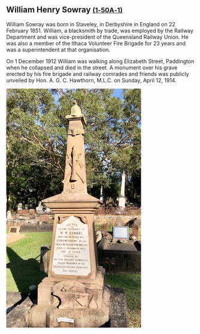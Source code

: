 ## William Henry Sowray <small>[(1‑50A‑1)](https://brisbane.discovereverafter.com/profile/31718296 "Go to Memorial Information" )</small>

William Sowray was born in Staveley, in Derbyshire in England on 22 February 1851. William, a blacksmith by trade, was employed by the Railway Department and was vice-president of the Queensland Railway Union. He was also a member of the Ithaca Volunteer Fire Brigade for 23 years and was a superintendent at that organisation. 

On 1 December 1912 William was walking along Elizabeth Street, Paddington when he collapsed and died in the street. A monument over his grave erected by his fire brigade and railway comrades and friends was publicly unveiled by Hon. A. G. C. Hawthorn, M.L.C. on Sunday, April 12, 1914.

![William Henry Sowray's headstone](../assets/william-henry-sowray-headstone.jpg)
